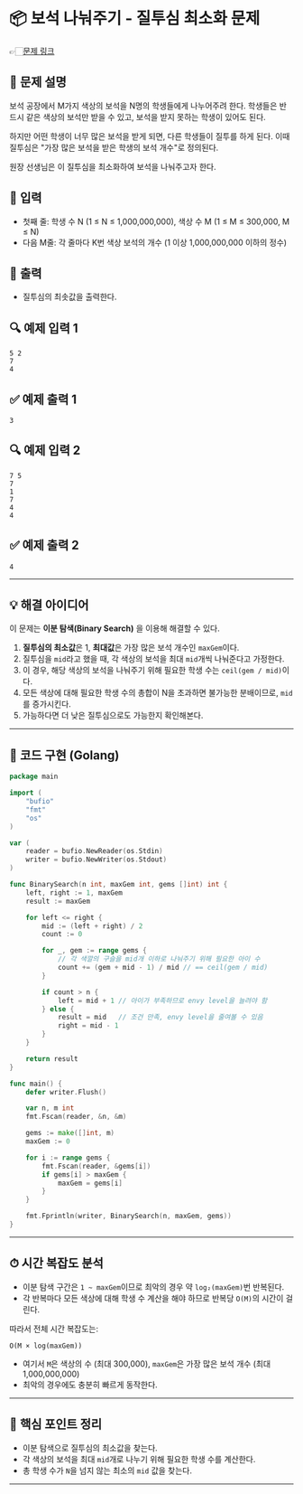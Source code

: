# 📦 보석 나눠주기 - 질투심 최소화 문제
👉🏻[문제 링크](https://www.acmicpc.net/problem/2792)

## 📝 문제 설명
보석 공장에서 M가지 색상의 보석을 N명의 학생들에게 나누어주려 한다. 학생들은 반드시 같은 색상의 보석만 받을 수 있고, 보석을 받지 못하는 학생이 있어도 된다.

하지만 어떤 학생이 너무 많은 보석을 받게 되면, 다른 학생들이 질투를 하게 된다. 이때 질투심은 "가장 많은 보석을 받은 학생의 보석 개수"로 정의된다.

원장 선생님은 이 질투심을 최소화하여 보석을 나눠주고자 한다.

## 📌 입력
- 첫째 줄: 학생 수 N (1 ≤ N ≤ 1,000,000,000), 색상 수 M (1 ≤ M ≤ 300,000, M ≤ N)
- 다음 M줄: 각 줄마다 K번 색상 보석의 개수 (1 이상 1,000,000,000 이하의 정수)

## 🎯 출력
- 질투심의 최솟값을 출력한다.

## 🔍 예제 입력 1
```
5 2
7
4
```

## ✅ 예제 출력 1
```
3
```

## 🔍 예제 입력 2
```
7 5
7
1
7
4
4
```

## ✅ 예제 출력 2
```
4
```

---

## 💡 해결 아이디어
이 문제는 **이분 탐색(Binary Search)** 을 이용해 해결할 수 있다.

1. **질투심의 최소값**은 1, **최대값**은 가장 많은 보석 개수인 `maxGem`이다.
2. 질투심을 `mid`라고 했을 때, 각 색상의 보석을 최대 `mid`개씩 나눠준다고 가정한다.
3. 이 경우, 해당 색상의 보석을 나눠주기 위해 필요한 학생 수는 `ceil(gem / mid)`이다.
4. 모든 색상에 대해 필요한 학생 수의 총합이 N을 초과하면 불가능한 분배이므로, `mid`를 증가시킨다.
5. 가능하다면 더 낮은 질투심으로도 가능한지 확인해본다.

---

## 🔎 코드 구현 (Golang)
```go
package main

import (
	"bufio"
	"fmt"
	"os"
)

var (
	reader = bufio.NewReader(os.Stdin)
	writer = bufio.NewWriter(os.Stdout)
)

func BinarySearch(n int, maxGem int, gems []int) int {
	left, right := 1, maxGem
	result := maxGem

	for left <= right {
		mid := (left + right) / 2
		count := 0

		for _, gem := range gems {
			// 각 색깔의 구슬을 mid개 이하로 나눠주기 위해 필요한 아이 수
			count += (gem + mid - 1) / mid // == ceil(gem / mid)
		}

		if count > n {
			left = mid + 1 // 아이가 부족하므로 envy level을 늘려야 함
		} else {
			result = mid   // 조건 만족, envy level을 줄여볼 수 있음
			right = mid - 1
		}
	}

	return result
}

func main() {
	defer writer.Flush()

	var n, m int
	fmt.Fscan(reader, &n, &m)

	gems := make([]int, m)
	maxGem := 0

	for i := range gems {
		fmt.Fscan(reader, &gems[i])
		if gems[i] > maxGem {
			maxGem = gems[i]
		}
	}

	fmt.Fprintln(writer, BinarySearch(n, maxGem, gems))
}
```

---

## ⏱ 시간 복잡도 분석
- 이분 탐색 구간은 `1 ~ maxGem`이므로 최악의 경우 약 `log₂(maxGem)`번 반복된다.
- 각 반복마다 모든 색상에 대해 학생 수 계산을 해야 하므로 반복당 `O(M)`의 시간이 걸린다.

따라서 전체 시간 복잡도는:
```
O(M × log(maxGem))
```
- 여기서 `M`은 색상의 수 (최대 300,000), `maxGem`은 가장 많은 보석 개수 (최대 1,000,000,000)
- 최악의 경우에도 충분히 빠르게 동작한다.

---

## 🧠 핵심 포인트 정리
- 이분 탐색으로 질투심의 최소값을 찾는다.
- 각 색상의 보석을 최대 `mid`개로 나누기 위해 필요한 학생 수를 계산한다.
- 총 학생 수가 `N`을 넘지 않는 최소의 `mid` 값을 찾는다.

---
